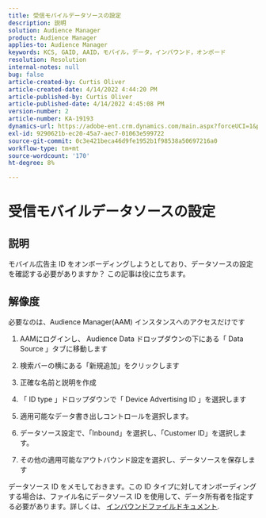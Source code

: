 ```yaml
---
title: 受信モバイルデータソースの設定
description: 説明
solution: Audience Manager
product: Audience Manager
applies-to: Audience Manager
keywords: KCS, GAID, AAID，モバイル，データ，インバウンド，オンボード
resolution: Resolution
internal-notes: null
bug: false
article-created-by: Curtis Oliver
article-created-date: 4/14/2022 4:44:20 PM
article-published-by: Curtis Oliver
article-published-date: 4/14/2022 4:45:08 PM
version-number: 2
article-number: KA-19193
dynamics-url: https://adobe-ent.crm.dynamics.com/main.aspx?forceUCI=1&pagetype=entityrecord&etn=knowledgearticle&id=e23c681f-12bc-ec11-983f-0022480a30fa
exl-id: 9290621b-ec20-45a7-aec7-01063e599722
source-git-commit: 0c3e421beca46d9fe1952b1f98538a50697216a0
workflow-type: tm+mt
source-wordcount: '170'
ht-degree: 8%

---
```


# 受信モバイルデータソースの設定

## 説明

モバイル広告主 ID をオンボーディングしようとしており、データソースの設定を確認する必要がありますか？ この記事は役に立ちます。 

## 解像度


必要なのは、Audience Manager(AAM) インスタンスへのアクセスだけです

1) AAMにログインし、 Audience Data ドロップダウンの下にある「 Data Source 」タブに移動します

2) 検索バーの横にある「新規追加」をクリックします

3) 正確な名前と説明を作成

4) 「 ID type 」ドロップダウンで「 Device Advertising ID 」を選択します

5) 適用可能なデータ書き出しコントロールを選択します。

6) データソース設定で、「Inbound」を選択し、「Customer ID」を選択します。

7) その他の適用可能なアウトバウンド設定を選択し、データソースを保存します



データソース ID をメモしておきます。この ID タイプに対してオンボーディングする場合は、ファイル名にデータソース ID を使用して、データ所有者を指定する必要があります。詳しくは、 [インバウンドファイルドキュメント](https://experienceleague.adobe.com/docs/audience-manager/user-guide/implementation-integration-guides/sending-audience-data/batch-data-transfer-process/inbound-s3-filenames.html?lang=ja).
